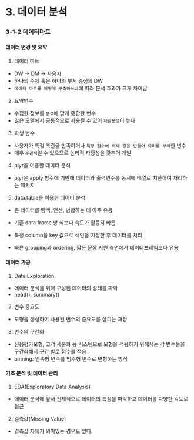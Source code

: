 # 3. 데이터 분석

### 3-1-2 데이터마트

#### 데이터 변경 및 요약

1. 데이터 마트

- DW -> DM -> 사용자
- 하나의 주제 혹은 하나의 부서 중심의 DW
- `데이터 마트를 어떻게 구축하느냐`에 따라 분석 효과가 크게 차이남

2. 요약변수
- 수집한 정보를 `분석`에 맞게 종합한 변수
- 많은 모델에서 공통적으로 사용될 수 있어 `재활용성`이 높다.

3. 파생 변수
- 사용자가 특정 조건을 만족하거나 `특정 함수에 의해 값을 만들어 의미를 부여`한 변수
- 매우 `주관적`일 수 있으므로 논리적 타당성을 갖추어 개발

4. plyr을 이용한 데이터 분석
- plyr은 apply 함수에 기반해 데이터와 출력변수를 동시에 배열로 치환하여 처리하는 패키지

5. data.table을 이용한 데이터 분석
- 큰 데이터를 탐색, 연산, 병합하는 데 아주 유용
- 기존 data frame 방
식보다 속도가 월등히 빠름
- 특정 column을 key 값으로 색인을 지정한 후 데이터를 처리

- 빠른 grouping과 ordering, 짧은 문장 지원 측면에서 데이터프레임보다 유용

#### 데이터 가공
1. Data Exploration
- 데이터 분석을 위해 구성된 데이터의 상태를 파악
- head(), summary()

2. 변수 중요도
- 모형을 생성하여 사용된 변수의 중요도를 살피는 과정

3. 변수의 구간화
- 신용평가모형, 고객 세분화 등 시스템으로 모형을 적용하기 위해서는 각 변수들을 구간화해서 구간 별로 점수를 적용
- binning: 연속형 변수를 범주형 변수로 변형하는 방식

#### 기초 분석 및 데이터 관리

1. EDA(Exploratory Data Analysis)
- 데이터 분석에 앞서 전체적으로 데이터의 특징을 파악하고 데이터를 다양한 각도로 접근

2. 결측값(Missing Value)
- 결측값 자체가 의미있는 경우도 있다.